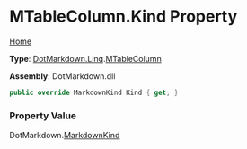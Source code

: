 # MTableColumn\.Kind Property

[Home](../../../../README.md)

**Type**: [DotMarkdown.Linq](../../README.md)\.[MTableColumn](../README.md)

**Assembly**: DotMarkdown\.dll

```csharp
public override MarkdownKind Kind { get; }
```

### Property Value

DotMarkdown\.[MarkdownKind](../../../MarkdownKind/README.md)

